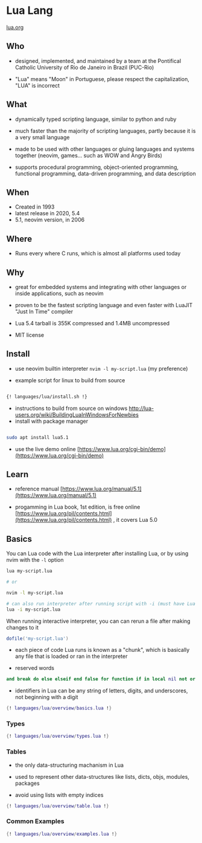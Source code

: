 # Lua Lang

[lua.org](https://www.lua.org/about.html)

## Who

- designed, implemented, and maintained by a team at the Pontifical Catholic University of Rio de Janeiro in Brazil (PUC-Rio)

- "Lua" means "Moon" in Portuguese, please respect the capitalization, "LUA" is incorrect

## What

- dynamically typed scripting language, similar to python and ruby

- much faster than the majority of scripting languages, partly because it is a very small language

- made to be used with other languages or gluing languages and systems together (neovim, games... such as WOW and Angry Birds)

- supports procedural programming, object-oriented programming, functional programming, data-driven programming, and data description

## When 

- Created in 1993
- latest release in 2020, 5.4
- 5.1, neovim version, in 2006

## Where

- Runs every where C runs, which is almost all platforms used today

## Why 

- great for embedded systems and integrating with other languages or inside applications, such as neovim

- proven to be the fastest scripting language and even faster with LuaJIT "Just In Time" compiler

- Lua 5.4 tarball is 355K compressed and 1.4MB uncompressed

- MIT license

## Install

- use neovim builtin interpreter `nvim -l my-script.lua` (my preference)
 
- example script for linux to build from source

<div class="termy">

```sh

{! languages/lua/install.sh !}
```
</div>

- instructions to build from source on windows [ http://lua-users.org/wiki/BuildingLuaInWindowsForNewbies ](http://lua-users.org/wiki/BuildingLuaInWindowsForNewbies)
- install with package manager

<div class="termy">

```sh

sudo apt install lua5.1

```
</div>

- use the live demo online [https://www.lua.org/cgi-bin/demo](https://www.lua.org/cgi-bin/demo)

## Learn

- reference manual [https://www.lua.org/manual/5.1](https://www.lua.org/manual/5.1)

- progamming in Lua book, 1st edition, is free online [https://www.lua.org/pil/contents.html](https://www.lua.org/pil/contents.html) , it covers Lua 5.0

## Basics

You can Lua code with the Lua interpreter after installing Lua, or by using nvim with the `-l` option

```sh
lua my-script.lua

# or

nvim -l my-script.lua

# can also run interpreter after running script with -i (must have Lua installed)
lua -i my-script.lua
```

When running interactive interpreter, you can can rerun a file after making changes to it

```lua
dofile('my-script.lua')
```

- each piece of code Lua runs is known as a "chunk", which is basically any file that is loaded or ran in the interpreter

- reserved words

```lua
and break do else elseif end false for function if in local nil not or repeat return then true until while
```

- identifiers in Lua can be any string of letters, digits, and underscores, not beginning with a digit

```lua
{! languages/lua/overview/basics.lua !}
```

### Types

```lua
{! languages/lua/overview/types.lua !}
```

### Tables

- the only data-structuring machanism in Lua

- used to represent other data-structures like lists, dicts, objs, modules, packages

- avoid using lists with empty indices

```lua
{! languages/lua/overview/table.lua !}
```

### Common Examples

```lua
{! languages/lua/overview/examples.lua !}
```
